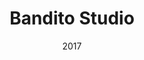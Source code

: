 ---
title: Bandito Studio
location : Antoing
timing : 3 mois
date : "2017"
post : Stagiaire graphiste et monteur vidéo
---